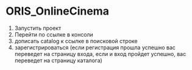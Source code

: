# ORIS_OnlineCinema

1. Запустить проект
2. Перейти по ссылке в консоли
3. дописать catalog к ссылке в поисковой строке
4. зарегистрироваться (если регистрация прошла успешно вас 
переведет на страницу входа, если и вход пройдет успешно, вас переведет 
на страницу каталога)